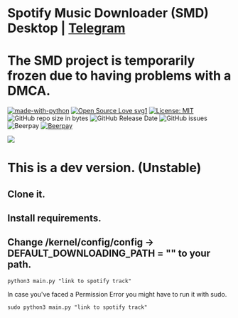 # Spotify Music Downloader (SMD) Desktop | **<a href="https://t.me/SpotifyMusicDownloaderBot"><b>Telegram</b></a>**
# The SMD project is temporarily frozen due to having problems with a DMCA.
[![made-with-python](https://img.shields.io/badge/Made%20with-Python-1f425f.svg)](https://www.python.org/) [![Open Source Love svg1](https://badges.frapsoft.com/os/v1/open-source.svg?v=103)](https://github.com/ellerbrock/open-source-badges/) [![License: MIT](https://img.shields.io/badge/License-MIT-yellow.svg)](https://opensource.org/licenses/MIT) ![GitHub repo size in bytes](https://img.shields.io/github/repo-size/artyshko/smd.svg) ![GitHub Release Date](https://img.shields.io/github/release-date/artyshko/smd.svg) ![GitHub issues](https://img.shields.io/github/issues/artyshko/smd.svg) ![Beerpay](https://img.shields.io/beerpay/artyshko/smd.svg) [![Beerpay](https://beerpay.io/artyshko/smd/make-wish.svg?style=flat)](https://beerpay.io/artyshko/smd?focus=wish)

<img align="center" src="https://raw.githubusercontent.com/artyshko/smd/telegram/Data/9.png"> 

<p align="center">
  <b><h1> This is a dev version. (Unstable)</b>
</p>

## Clone it. 
## Install requirements. 
## Change /kernel/config/config -> DEFAULT_DOWNLOADING_PATH = "" to your path.
```
python3 main.py "link to spotify track"
```
In case you've faced a Permission Error you might have to run it with sudo.
```
sudo python3 main.py "link to spotify track"
```
